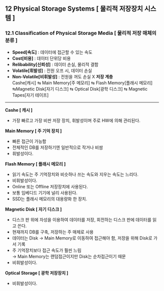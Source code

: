 ## 12 Physical Storage Systems [ 물리적 저장장치 시스템 ]

### 12.1 Classification of Physical Storage Media [ 물리적 저장 매체의 분류 ]
- **Speed[속도]** : 데이터에 접근할 수 있는 속도
- **Cost[비용]** : 데이터 단위당 비용
- **Relibability[신뢰성]** : 데이터 손실, 물리적 결함
- **Volatile[휘발성]** : 전원 오프 시, 데이터 손실
- **Non-Volatile[비휘발성]** : 전원을 꺼도 손실 X
**저장 계층**<br>
Cashe[캐시] &lrarr; Main Memory[주 메모리] &lrarr; Flash Memory[플래시 메모리] &lrarr;Magnetic Disk[자기 디스크] &lrarr; Optical Disk[광학 디스크] &lrarr; Magnetic Tapes[자기 테이프]

---
**Cashe [ 캐시 ]**
- 가장 빠르고 가장 비싼 저장 장치, 휘발성이며 주로 HW에 의해 관리된다.

**Main Memory [ 주 기억 장치 ]**
- 빠른 접근이 가능함
- 전체적인 DB를 저장하기엔 일반적으로 작거나 비쌈
- 휘발성이다.

**Flash Memory [ 플래시 메모리 ]**
- 읽기 속도는 주 기억장치와 비슷하나 쓰는 속도와 지우는 속도는 느리다.
- 비휘발성이다.
- Online 또는 Offline 저장장치에 사용된다.
- 보통 임베디드 기기에 널리 사용된다.
- SSD는 플래시 메모리의 대용량화 한 장치.

**Magnetic Disk [ 자기 디스크 ]**
- 디스크 판 위에 자성을 이용하여 데이터를 저장, 회전하는 디스크 판에 데이터를 읽고 쓴다.
- 현재까지 DB를 구축, 저장하는 주 매체로 사용
- 데이터는 Disk &rarr; Main Memory로 이동하여 접근해야 함, 저장을 위해 Disk로 가서 기록
- 주 기억장치보다 접근 속도가 훨씬 느림<br>&rarr; Main Memory는 랜덤접근이지만 Disk는 순차접근이기 때문
- 비휘발성이다.

**Optical Storage [ 광학 저장장치 ]**
- 비휘발성이다.